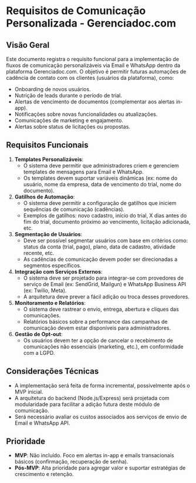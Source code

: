 # Requisitos de Comunicação Personalizada - Gerenciadoc.com

## Visão Geral

Este documento registra o requisito funcional para a implementação de fluxos de comunicação personalizáveis via Email e WhatsApp dentro da plataforma Gerenciadoc.com. O objetivo é permitir futuras automações de cadência de contato com os clientes (usuários da plataforma), como:

-   Onboarding de novos usuários.
-   Nutrição de leads durante o período de trial.
-   Alertas de vencimento de documentos (complementar aos alertas in-app).
-   Notificações sobre novas funcionalidades ou atualizações.
-   Comunicações de marketing e engajamento.
-   Alertas sobre status de licitações ou propostas.

## Requisitos Funcionais

1.  **Templates Personalizáveis**:
    -   O sistema deve permitir que administradores criem e gerenciem templates de mensagens para Email e WhatsApp.
    -   Os templates devem suportar variáveis dinâmicas (ex: nome do usuário, nome da empresa, data de vencimento do trial, nome do documento).
2.  **Gatilhos de Automação**:
    -   O sistema deve permitir a configuração de gatilhos que iniciem sequências de comunicação (cadências).
    -   Exemplos de gatilhos: novo cadastro, início do trial, X dias antes do fim do trial, documento próximo ao vencimento, licitação adicionada, etc.
3.  **Segmentação de Usuários**:
    -   Deve ser possível segmentar usuários com base em critérios como: status da conta (trial, pago), plano, data de cadastro, atividade recente, etc.
    -   As cadências de comunicação devem poder ser direcionadas a segmentos específicos.
4.  **Integração com Serviços Externos**:
    -   O sistema deve ser projetado para integrar-se com provedores de serviço de Email (ex: SendGrid, Mailgun) e WhatsApp Business API (ex: Twilio, Meta).
    -   A arquitetura deve prever a fácil adição ou troca desses provedores.
5.  **Monitoramento e Relatórios**:
    -   O sistema deve rastrear o envio, entrega, abertura e cliques das comunicações.
    -   Relatórios básicos sobre a performance das campanhas de comunicação devem estar disponíveis para administradores.
6.  **Gestão de Opt-out**:
    -   Os usuários devem ter a opção de cancelar o recebimento de comunicações não essenciais (marketing, etc.), em conformidade com a LGPD.

## Considerações Técnicas

-   A implementação será feita de forma incremental, possivelmente após o MVP inicial.
-   A arquitetura do backend (Node.js/Express) será projetada com modularidade para facilitar a adição futura deste módulo de comunicação.
-   Será necessário avaliar os custos associados aos serviços de envio de Email e WhatsApp API.

## Prioridade

-   **MVP**: Não incluído. Foco em alertas in-app e emails transacionais básicos (confirmação, recuperação de senha).
-   **Pós-MVP**: Alta prioridade para agregar valor e suportar estratégias de crescimento e retenção.
